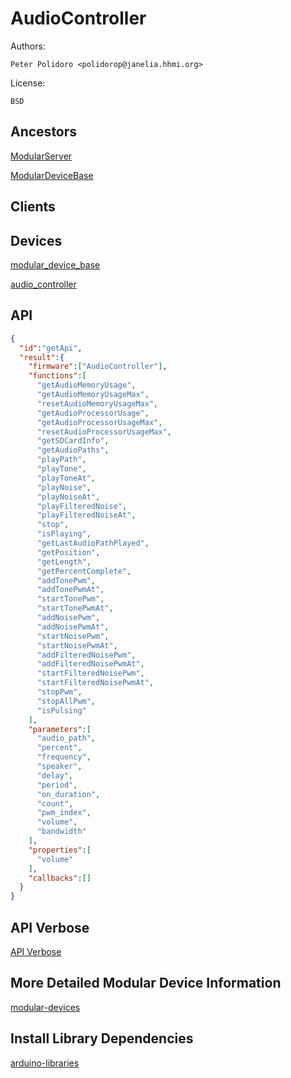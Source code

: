 # AudioController

Authors:

    Peter Polidoro <polidorop@janelia.hhmi.org>

License:

    BSD

## Ancestors

[ModularServer](https://github.com/janelia-arduino/ModularServer)

[ModularDeviceBase](https://github.com/janelia-arduino/ModularDeviceBase)

## Clients

## Devices

[modular_device_base](https://github.com/janelia-modular-devices/modular_device_base.git)

[audio_controller](https://github.com/janelia-modular-devices/audio_controller.git)

## API

```json
{
  "id":"getApi",
  "result":{
    "firmware":["AudioController"],
    "functions":[
      "getAudioMemoryUsage",
      "getAudioMemoryUsageMax",
      "resetAudioMemoryUsageMax",
      "getAudioProcessorUsage",
      "getAudioProcessorUsageMax",
      "resetAudioProcessorUsageMax",
      "getSDCardInfo",
      "getAudioPaths",
      "playPath",
      "playTone",
      "playToneAt",
      "playNoise",
      "playNoiseAt",
      "playFilteredNoise",
      "playFilteredNoiseAt",
      "stop",
      "isPlaying",
      "getLastAudioPathPlayed",
      "getPosition",
      "getLength",
      "getPercentComplete",
      "addTonePwm",
      "addTonePwmAt",
      "startTonePwm",
      "startTonePwmAt",
      "addNoisePwm",
      "addNoisePwmAt",
      "startNoisePwm",
      "startNoisePwmAt",
      "addFilteredNoisePwm",
      "addFilteredNoisePwmAt",
      "startFilteredNoisePwm",
      "startFilteredNoisePwmAt",
      "stopPwm",
      "stopAllPwm",
      "isPulsing"
    ],
    "parameters":[
      "audio_path",
      "percent",
      "frequency",
      "speaker",
      "delay",
      "period",
      "on_duration",
      "count",
      "pwm_index",
      "volume",
      "bandwidth"
    ],
    "properties":[
      "volume"
    ],
    "callbacks":[]
  }
}
```

## API Verbose

[API Verbose](./api/)

## More Detailed Modular Device Information

[modular-devices](https://github.com/janelia-modular-devices/modular-devices)

## Install Library Dependencies

[arduino-libraries](https://github.com/janelia-arduino/arduino-libraries)
